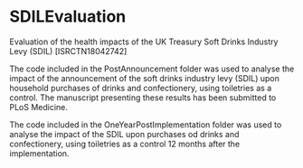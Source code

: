 # SDILEvaluation
Evaluation of the health impacts of the UK Treasury Soft Drinks Industry Levy (SDIL) [ISRCTN18042742]

The code included in the PostAnnouncement folder was used to analyse the impact of the announcement of the soft drinks industry levy (SDIL) upon household purchases of drinks and confectionery, using toiletries as a control. The manuscript presenting these results has been submitted to PLoS Medicine. 

The code included in the OneYearPostImplementation folder was used to analyse the impact of the SDIL upon purchases od drinks and confectionery, using toiletries as a control 12 months after the implementation. 
